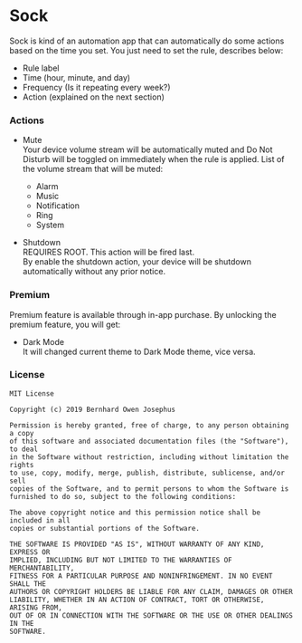 # Sock
Sock is kind of an automation app that can automatically do some actions based on the time you set. 
You just need to set the rule, describes below:
  - Rule label
  - Time (hour, minute, and day)
  - Frequency (Is it repeating every week?)
  - Action (explained on the next section)

### Actions
- Mute <br>
  Your device volume stream will be automatically muted and Do Not Disturb will be toggled on immediately when the rule is applied. 
  List of the volume stream that will be muted:
    - Alarm
    - Music
    - Notification
    - Ring
    - System

- Shutdown <br>
  REQUIRES ROOT. This action will be fired last. <br>
  By enable the shutdown action, your device will be shutdown automatically without any prior notice.

### Premium
Premium feature is available through in-app purchase. By unlocking the premium feature, you will get: <br>
- Dark Mode <br>
  It will changed current theme to Dark Mode theme, vice versa.

### License 
```
MIT License

Copyright (c) 2019 Bernhard Owen Josephus

Permission is hereby granted, free of charge, to any person obtaining a copy
of this software and associated documentation files (the "Software"), to deal
in the Software without restriction, including without limitation the rights
to use, copy, modify, merge, publish, distribute, sublicense, and/or sell
copies of the Software, and to permit persons to whom the Software is
furnished to do so, subject to the following conditions:

The above copyright notice and this permission notice shall be included in all
copies or substantial portions of the Software.

THE SOFTWARE IS PROVIDED "AS IS", WITHOUT WARRANTY OF ANY KIND, EXPRESS OR
IMPLIED, INCLUDING BUT NOT LIMITED TO THE WARRANTIES OF MERCHANTABILITY,
FITNESS FOR A PARTICULAR PURPOSE AND NONINFRINGEMENT. IN NO EVENT SHALL THE
AUTHORS OR COPYRIGHT HOLDERS BE LIABLE FOR ANY CLAIM, DAMAGES OR OTHER
LIABILITY, WHETHER IN AN ACTION OF CONTRACT, TORT OR OTHERWISE, ARISING FROM,
OUT OF OR IN CONNECTION WITH THE SOFTWARE OR THE USE OR OTHER DEALINGS IN THE
SOFTWARE.
```
